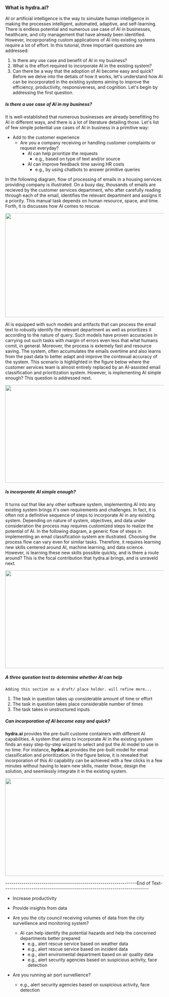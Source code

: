 ### What is hydra.ai?
AI or artificial intelligence is the way to simulate human intelligence in making the processes intelligent, automated, adaptive, and self-learning. There is endless potential and numerous use case of AI in businesses, healthcare, and city management that have already been identified. However, incoprporating custom applications of AI into existing systems require a lot of effort. In this tutorial, three important questions are addressed:
1. Is there any use case and benefit of AI in my business?
2. What is the effort required to incorporate AI in the existing system?
3. Can there be a way that the adoption of AI become easy and quick?
Before we delve into the detials of how it works, let's understand how AI can be incorporated in the existing systems aiming to improve the efficiency, productivity, responsiveness, and cognition.
Let's begin by addressing the first question.
##### Is there a use case of AI in my business?
It is well-established that numerous businesses are already benefitting fro AI in different ways, and there is a lot of literature detailing those. Let's list of few simple potential use cases of AI in business in a primitive way:
- Add to the customer experience
  - Are you a company receiving or handling customer complaints or request everyday?
    - AI can help prioritize the requests
      - e.g., based on type of text and/or source
    - AI can improve feedback time saving HR costs
      - e.g., by using chatbots to answer primitive queries

In the following diagram, flow of processing of emails in a housing services providing company is illustrated. On a busy day, thousands of emails are recieved by the customer services department, who after carefully reading through each of the email, identifies the relevant department and assigns it a priority. This manual task depends on human resource, space, and time. Forth, it is discusses how AI comes to rescue.
<p align="center">
<img src="https://user-images.githubusercontent.com/7511849/202747705-50027cfc-97c6-48a8-b4e2-ad3e49567ac6.png" width="600" height="330" />
</p>
AI is equipped with such models and artifacts that can process the email text to robustly identify the relevant department as well as prioritizes it according to the nature of query. Such models have proven accuracies in carrying out such tasks with margin of errors even less that what humans comit, in general. Moreover, the process is extemely fast and resource saving. The system, often accumulates the emails overtime and also learns from the past data to better adapt and improve the contexual accuracy of the system. This scenario is highlighted in the figure below where the customer services team is almost entirely replaced by an AI-assisted email classification and prioritization system. However, is implementing AI simple enough? This question is addressed next.
<p align="center">
<img src="https://user-images.githubusercontent.com/7511849/202747792-030fa414-c624-4288-97f7-b4ae536909d3.png" width="600" height="310" />
</p>

##### Is incorporate AI simple enough?
It turns out that like any other software system, implementing AI into any existing system brings it's own requirements and challenges. In fact, it is often not a definitive sequence of steps to incorporate AI in any existing system. Depending on nature of system, objectives, and data under consideration the process may requires customized steps to realize the potential of AI. In the following diagram, a generic flow of steps in implementing an email classification system are illustrated. Choosing the process flow can vary even for similar tasks. Therefore, it requires learning new skills centered around AI, machine learning, and data science. However, is learning these new skills possible quickly, and is there a route around? This is the focal contribution that hydra.ai brings, and is unraveld next.
<p align="center">
<img src="https://academy.geomant.com/hs-fs/hubfs/Building%20a%20Machine%20Learning-based%20Email%20Classification%20Model.png?width=1363&name=Building%20a%20Machine%20Learning-based%20Email%20Classification%20Model.png" width="600" height="310" />
</p>

##### A three question test to determine whether AI can help
```
Adding this section as a draft/ place holder. will refine more...
```

1. The task in question takes up considerable amount of time or effort
2. The task in question takes place considerable number of times
3. The task takes in unstructured inputs 


##### Can incorporation of AI become easy and quick?
**hydra.ai** provides the pre-built custome containers with different AI capabilities. A system that aims to incorporate AI in the existing system finds an easy step-by-step wizard to select and put the AI model to use in no time. For instance, **hydra.ai** provides the pre-built model for email classification and prioritization. In the figure below, it is revealed that incorporation of this AI capability can be achieved with a few clicks in a few minutes without having to learn new skills, master those, design the solution, and seemlessly integrate it in the existing system.
<p align="center">
<img src="https://user-images.githubusercontent.com/7511849/202778179-23edee59-ad16-40c2-99fb-25fee9063eb9.png" width="600" height="310" />
</p>




-----------------------------------------------------------------End of Text------------------------------------------------------------------------
- Increase productivity
- Provide insights from data




- Are you the city council receiving volumes of data from the city survellience and monitoring system?
  - AI can help identify the potential hazards and help the concerned departments better prepared
    - e.g., alert rescue service based on weather data
    - e.g., alert rescue service based on incident data
    - e.g., alert enviromental department based on air quality data
    - e.g., alert security agencies based on suspicious activity, face detection
- Are you running air port survellience?
  - e.g., alert security agencies based on suspicious activity, face detection
